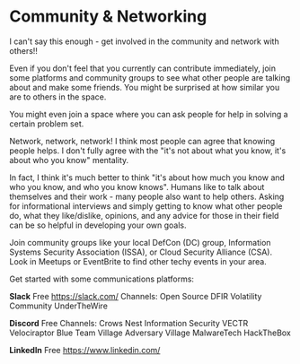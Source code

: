 # Community & Networking
I can't say this enough - get involved in the community and network with others!!

Even if you don't feel that you currently can contribute immediately, join some platforms and community groups to see what other people are talking about and make some friends.  You might be surprised at how similar you are to others in the space.

You might even join a space where you can ask people for help in solving a certain problem set.

Network, network, network!  I think most people can agree that knowing people helps.  I don't fully agree with the "it's not about what you know, it's about who you know" mentality.

In fact, I think it's much better to think "it's about how much you know and who you know, and who you know knows".  Humans like to talk about themselves and their work - many people also want to help others.  Asking for informational interviews and simply getting to know what other people do, what they like/dislike, opinions, and any advice for those in their field can be so helpful in developing your own goals.

Join community groups like your local DefCon (DC) group, Information Systems Security Association (ISSA), or Cloud Security Alliance (CSA).  Look in Meetups or EventBrite to find other techy events in your area.

Get started with some communications platforms:

**Slack**
Free
https://slack.com/
Channels:
Open Source DFIR
Volatility Community
UnderTheWire

**Discord**
Free
Channels:
Crows Nest Information Security
VECTR
Velociraptor
Blue Team Village
Adversary Village
MalwareTech
HackTheBox

**LinkedIn**
Free
https://www.linkedin.com/